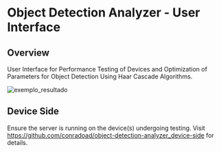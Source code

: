 # Object Detection Analyzer - User Interface

## Overview
User Interface for Performance Testing of Devices and Optimization of Parameters for Object Detection Using Haar Cascade Algorithms.

![exemplo_resultado](https://user-images.githubusercontent.com/29844580/199336494-50e2da59-77b2-46b6-abec-ab5b0d3afb8b.jpg)

## Device Side
Ensure the server is running on the device(s) undergoing testing. Visit https://github.com/conradoad/object-detection-analyzer_device-side for details.
